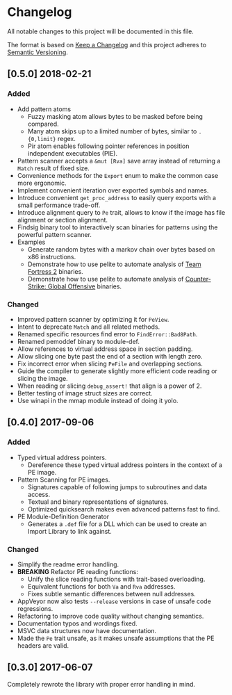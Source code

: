 # Changelog

All notable changes to this project will be documented in this file.

The format is based on [Keep a Changelog](http://keepachangelog.com/en/1.0.0/)
and this project adheres to [Semantic Versioning](http://semver.org/spec/v2.0.0.html).

## [0.5.0] 2018-02-21

### Added

- Add pattern atoms
  - Fuzzy masking atom allows bytes to be masked before being compared.
  - Many atom skips up to a limited number of bytes, similar to `.{0,limit}` regex.
  - Pir atom enables following pointer references in position independent executables (PIE).
- Pattern scanner accepts a `&mut [Rva]` save array instead of returning a `Match` result of fixed size.
- Convenience methods for the `Export` enum to make the common case more ergonomic.
- Implement convenient iteration over exported symbols and names.
- Introduce convenient `get_proc_address` to easily query exports with a small performance trade-off.
- Introduce alignment query to `Pe` trait, allows to know if the image has file alignment or section alignment.
- Findsig binary tool to interactively scan binaries for patterns using the powerful pattern scanner.
- Examples
  - Generate random bytes with a markov chain over bytes based on x86 instructions.
  - Demonstrate how to use pelite to automate analysis of [Team Fortress 2](https://en.wikipedia.org/wiki/Team_Fortress_2) binaries.
  - Demonstrate how to use pelite to automate analysis of [Counter-Strike: Global Offensive](https://en.wikipedia.org/wiki/Counter-Strike:_Global_Offensive) binaries.

### Changed

- Improved pattern scanner by optimizing it for `PeView`.
- Intent to deprecate `Match` and all related methods.
- Renamed specific resources find error to `FindError::Bad8Path`.
- Renamed pemoddef binary to module-def.
- Allow references to virtual address space in section padding.
- Allow slicing one byte past the end of a section with length zero.
- Fix incorrect error when slicing `PeFile` and overlapping sections.
- Guide the compiler to generate slightly more efficient code reading or slicing the image.
- When reading or slicing `debug_assert!` that align is a power of 2.
- Better testing of image struct sizes are correct.
- Use winapi in the mmap module instead of doing it yolo.

## [0.4.0] 2017-09-06

### Added

- Typed virtual address pointers.
  - Dereference these typed virtual address pointers in the context of a PE image.
- Pattern Scanning for PE images.
  - Signatures capable of following jumps to subroutines and data access.
  - Textual and binary representations of signatures.
  - Optimized quicksearch makes even advanced patterns fast to find.
- PE Module-Definition Generator
  - Generates a `.def` file for a DLL which can be used to create an Import Library to link against.

### Changed

- Simplify the readme error handling.
- **BREAKING** Refactor PE reading functions:
  - Unify the slice reading functions with trait-based overloading.
  - Equivalent functions for both `Va` and `Rva` addresses.
  - Fixes subtle semantic differences between null addresses.
- AppVeyor now also tests `--release` versions in case of unsafe code regressions.
- Refactoring to improve code quality without changing semantics.
- Documentation typos and wordings fixed.
- MSVC data structures now have documentation.
- Made the `Pe` trait unsafe, as it makes unsafe assumptions that the PE headers are valid.

## [0.3.0] 2017-06-07

Completely rewrote the library with proper error handling in mind.
